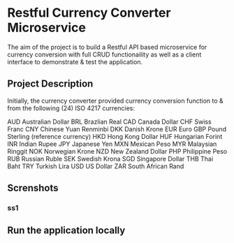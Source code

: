 # Restful Currency Converter Microservice

The aim of the project is to build a Restful API based microservice for currency conversion with full CRUD functionaility as well as a client interface to demonstrate & test the application.



## Project Description

Initially, the currency converter provided currency conversion function to & from the following (24) ISO 4217 currencies:

AUD	Australian Dollar
BRL	Brazlian Real
CAD	Canada Dollar
CHF	Swiss Franc
CNY	Chinese Yuan Renminbi
DKK	Danish Krone
EUR	Euro
GBP	Pound Sterling (reference currency)
HKD	Hong Kong Dollar
HUF	Hungarian Forint
INR	Indian Rupee
JPY	Japanese Yen
MXN	Mexican Peso
MYR	Malaysian Ringgit
NOK	Norwegian Krone
NZD	New Zealand Dollar
PHP	Philippine Peso
RUB	Russian Ruble
SEK	Swedish Krona
SGD	Singapore Dollar
THB	Thai Baht
TRY	Turkish Lira
USD	US Dollar
ZAR	South African Rand







## Screnshots

### ss1




## Run the application locally
